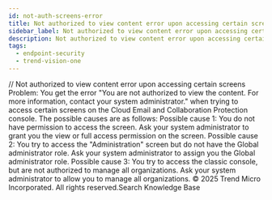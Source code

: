 ```yaml
---
id: not-auth-screens-error
title: Not authorized to view content error upon accessing certain screens
sidebar_label: Not authorized to view content error upon accessing certain screens
description: Not authorized to view content error upon accessing certain screens
tags:
  - endpoint-security
  - trend-vision-one
---
```


/*<![CDATA[*/ $('#title').html($('meta[name=map-description]').attr('content')); /*]]>*/ Not authorized to view content error upon accessing certain screens Problem: You get the error "You are not authorized to view the content. For more information, contact your system administrator." when trying to access certain screens on the Cloud Email and Collaboration Protection console. The possible causes are as follows: Possible cause 1: You do not have permission to access the screen. Ask your system administrator to grant you the view or full access permission on the screen. Possible cause 2: You try to access the "Administration" screen but do not have the Global administrator role. Ask your system administrator to assign you the Global administrator role. Possible cause 3: You try to access the classic console, but are not authorized to manage all organizations. Ask your system administrator to allow you to manage all organizations. © 2025 Trend Micro Incorporated. All rights reserved.Search Knowledge Base